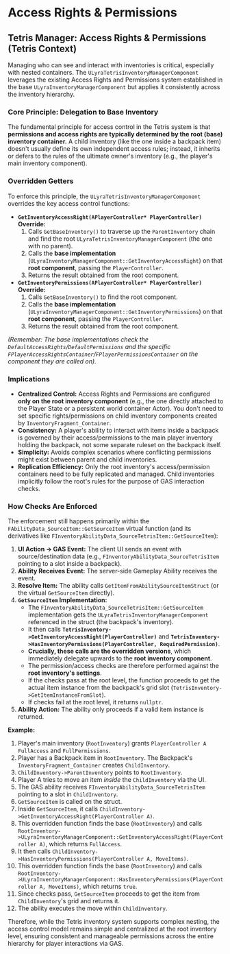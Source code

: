# Access Rights & Permissions

## Tetris Manager: Access Rights & Permissions (Tetris Context)

Managing who can see and interact with inventories is critical, especially with nested containers. The `ULyraTetrisInventoryManagerComponent` leverages the existing Access Rights and Permissions system established in the base `ULyraInventoryManagerComponent` but applies it consistently across the inventory hierarchy.

### Core Principle: Delegation to Base Inventory

The fundamental principle for access control in the Tetris system is that **permissions and access rights are typically determined by the root (base) inventory container.** A child inventory (like the one inside a backpack item) doesn't usually define its own independent access rules; instead, it inherits or defers to the rules of the ultimate owner's inventory (e.g., the player's main inventory component).

### Overridden Getters

To enforce this principle, the `ULyraTetrisInventoryManagerComponent` overrides the key access control functions:

* **`GetInventoryAccessRight(APlayerController* PlayerController)` Override:**
  1. Calls `GetBaseInventory()` to traverse up the `ParentInventory` chain and find the root `ULyraTetrisInventoryManagerComponent` (the one with no parent).
  2. Calls the **base implementation** (`ULyraInventoryManagerComponent::GetInventoryAccessRight`) on that **root component**, passing the `PlayerController`.
  3. Returns the result obtained from the root component.
* **`GetInventoryPermissions(APlayerController* PlayerController)` Override:**
  1. Calls `GetBaseInventory()` to find the root component.
  2. Calls the **base implementation** (`ULyraInventoryManagerComponent::GetInventoryPermissions`) on that **root component**, passing the `PlayerController`.
  3. Returns the result obtained from the root component.

_(Remember: The base implementations check the `DefaultAccessRights`/`DefaultPermissions` and the specific `FPlayerAccessRightsContainer`/`FPlayerPermissionsContainer` on the component they are called on)._

### Implications

* **Centralized Control:** Access Rights and Permissions are configured **only on the root inventory component** (e.g., the one directly attached to the Player State or a persistent world container Actor). You don't need to set specific rights/permissions on child inventory components created by `InventoryFragment_Container`.
* **Consistency:** A player's ability to interact with items inside a backpack is governed by their access/permissions to the main player inventory holding the backpack, not some separate ruleset on the backpack itself.
* **Simplicity:** Avoids complex scenarios where conflicting permissions might exist between parent and child inventories.
* **Replication Efficiency:** Only the root inventory's access/permission containers need to be fully replicated and managed. Child inventories implicitly follow the root's rules for the purpose of GAS interaction checks.

### How Checks Are Enforced

The enforcement still happens primarily within the `FAbilityData_SourceItem::GetSourceItem` virtual function (and its derivatives like `FInventoryAbilityData_SourceTetrisItem::GetSourceItem`):

1. **UI Action -> GAS Event:** The client UI sends an event with source/destination data (e.g., `FInventoryAbilityData_SourceTetrisItem` pointing to a slot inside a backpack).
2. **Ability Receives Event:** The server-side Gameplay Ability receives the event.
3. **Resolve Item:** The ability calls `GetItemFromAbilitySourceItemStruct` (or the virtual `GetSourceItem` directly).
4. **`GetSourceItem` Implementation:**
   * The `FInventoryAbilityData_SourceTetrisItem::GetSourceItem` implementation gets the `ULyraTetrisInventoryManagerComponent` referenced in the struct (the backpack's inventory).
   * It then calls **`TetrisInventory->GetInventoryAccessRight(PlayerController)`** and **`TetrisInventory->HasInventoryPermissions(PlayerController, RequiredPermission)`**.
   * **Crucially, these calls are the overridden versions**, which immediately delegate upwards to the **root inventory component**.
   * The permission/access checks are therefore performed against the **root inventory's settings**.
   * If the checks pass at the root level, the function proceeds to get the actual item instance from the backpack's grid slot (`TetrisInventory->GetItemInstanceFromSlot`).
   * If checks fail at the root level, it returns `nullptr`.
5. **Ability Action:** The ability only proceeds if a valid item instance is returned.

**Example:**

1. Player's main inventory (`RootInventory`) grants `PlayerController A` `FullAccess` and `FullPermissions`.
2. Player has a Backpack item in `RootInventory`. The Backpack's `InventoryFragment_Container` creates `ChildInventory`.
3. `ChildInventory->ParentInventory` points to `RootInventory`.
4. Player A tries to move an item _inside_ the `ChildInventory` via the UI.
5. The GAS ability receives `FInventoryAbilityData_SourceTetrisItem` pointing to a slot in `ChildInventory`.
6. `GetSourceItem` is called on the struct.
7. Inside `GetSourceItem`, it calls `ChildInventory->GetInventoryAccessRight(PlayerController A)`.
8. This overridden function finds the base (`RootInventory`) and calls `RootInventory->ULyraInventoryManagerComponent::GetInventoryAccessRight(PlayerController A)`, which returns `FullAccess`.
9. It then calls `ChildInventory->HasInventoryPermissions(PlayerController A, MoveItems)`.
10. This overridden function finds the base (`RootInventory`) and calls `RootInventory->ULyraInventoryManagerComponent::HasInventoryPermissions(PlayerController A, MoveItems)`, which returns `true`.
11. Since checks pass, `GetSourceItem` proceeds to get the item from `ChildInventory`'s grid and returns it.
12. The ability executes the move within `ChildInventory`.

Therefore, while the Tetris inventory system supports complex nesting, the access control model remains simple and centralized at the root inventory level, ensuring consistent and manageable permissions across the entire hierarchy for player interactions via GAS.
